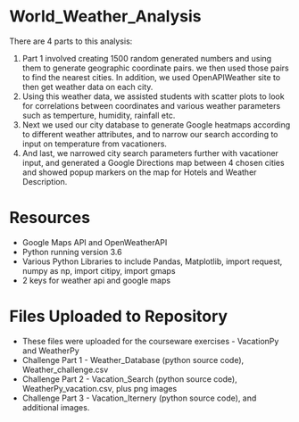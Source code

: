 # World_Weather_Analysis
There are 4 parts to this analysis:
1) Part 1 involved creating 1500 random generated numbers and using them to generate geographic coordinate pairs. we then used those pairs to find the nearest cities. In addition, we used OpenAPIWeather site to then get weather data on each city. 
2) Using this weather data, we assisted students with scatter plots to look for correlations between coordinates and various weather parameters such as temperture, humidity, rainfall etc. 
3) Next we used our city database to generate Google heatmaps according to different weather attributes, and to narrow our search according to input on temperature from vacationers. 
4) And last, we narrowed city search parameters further with vacationer input, and generated a Google Directions map between 4 chosen cities and showed popup markers on the map for Hotels and Weather Description. 

# Resources
* Google Maps API and OpenWeatherAPI
* Python running version 3.6
* Various Python Libraries to include Pandas, Matplotlib, import request, numpy as np, import citipy, import gmaps
* 2 keys for weather api and google maps

# Files Uploaded to Repository
* These files were uploaded for the courseware exercises - VacationPy and WeatherPy
* Challenge Part 1 - Weather_Database (python source code), Weather_challenge.csv
* Challenge Part 2 - Vacation_Search (python source code), WeatherPy_vacation.csv, plus png images
* Challenge Part 3 - Vacation_Iternery (python source code), and additional images. 
